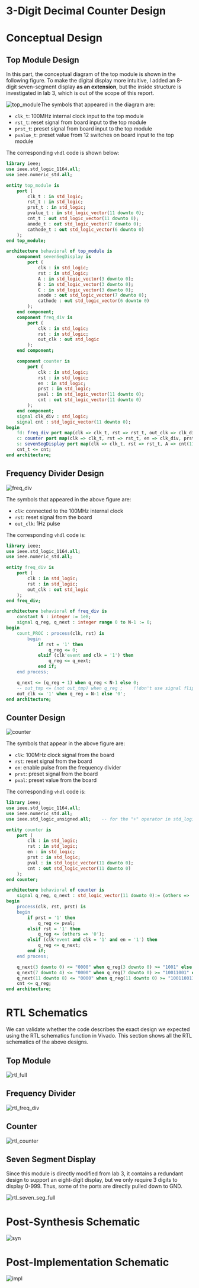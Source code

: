 # 3-Digit Decimal Counter Design

# Conceptual Design

## Top Module Design

In this part, the conceptual diagram of the top module is shown in the following figure. To make the digital display more intuitive, I added an 8-digit seven-segment display **as an extension**, but the inside structure is investigated in lab 3, which is out of the scope of this report.

![top_module](./assets/top_module.png)The symbols that appeared in the diagram are:

- `clk_t`: 100MHz internal clock input to the top module
- `rst_t`: reset signal from board input to the top module
- `prst_t`: preset signal from board input to the top module
- `pvalue_t`: preset value from 12 switches on board input to the top module

The corresponding `vhdl` code is shown below:

```vhdl
library ieee;
use ieee.std_logic_1164.all;
use ieee.numeric_std.all;

entity top_module is
    port (
        clk_t : in std_logic;
        rst_t : in std_logic;
        prst_t : in std_logic;
        pvalue_t : in std_logic_vector(11 downto 0);
        cnt_t : out std_logic_vector(11 downto 0);
        anode_t : out std_logic_vector(7 downto 0);
        cathode_t : out std_logic_vector(6 downto 0)
    );
end top_module;

architecture behavioral of top_module is
    component sevenSegDisplay is
        port (
            clk : in std_logic;
            rst : in std_logic;
            A : in std_logic_vector(3 downto 0);
            B : in std_logic_vector(3 downto 0);
            C : in std_logic_vector(3 downto 0);
            anode : out std_logic_vector(7 downto 0);
            cathode : out std_logic_vector(6 downto 0)
        );
    end component;
    component freq_div is
        port (
            clk : in std_logic;
            rst : in std_logic;
            out_clk : out std_logic
        );
    end component;

    component counter is
        port (
            clk : in std_logic;
            rst : in std_logic;
            en : in std_logic;
            prst : in std_logic;
            pval : in std_logic_vector(11 downto 0);
            cnt : out std_logic_vector(11 downto 0)       
        );
    end component;
    signal clk_div : std_logic;
    signal cnt : std_logic_vector(11 downto 0);
begin
    fd: freq_div port map(clk => clk_t, rst => rst_t, out_clk => clk_div);
    c: counter port map(clk => clk_t, rst => rst_t, en => clk_div, prst => prst_t, pval => pvalue_t, cnt => cnt);
    s: sevenSegDisplay port map(clk => clk_t, rst => rst_t, A => cnt(11 downto 8), B => cnt(7 downto 4), C => cnt(3 downto 0), anode => anode_t, cathode => cathode_t);
    cnt_t <= cnt;
end architecture;
```

## Frequency Divider Design

![freq_div](./assets/freq_div.png)

The symbols that appeared in the above figure are:

- `clk`: connected to the 100MHz internal clock
- `rst`: reset signal from the board
- `out_clk`: 1Hz pulse

The corresponding `vhdl` code is:

```vhdl
library ieee;
use ieee.std_logic_1164.all;
use ieee.numeric_std.all;

entity freq_div is
    port (
        clk : in std_logic;
        rst : in std_logic;
        out_clk : out std_logic
    );
end freq_div;

architecture behavioral of freq_div is
    constant N : integer := 1e8;
    signal q_reg, q_next : integer range 0 to N-1 := 0;
begin
    count_PROC : process(clk, rst) is
        begin
            if rst = '1' then
                q_reg <= 0;
            elsif (clk'event and clk = '1') then
                q_reg <= q_next;
            end if;
    end process;

    q_next <= (q_reg + 1) when q_reg < N-1 else 0;
    -- out_tmp <= (not out_tmp) when q_reg ;    !!don't use signal flipping in a singal concurrent statement or the output will be flipping all the time
    out_clk <= '1' when q_reg = N-1 else '0';
end architecture;
```

## Counter Design

![counter](./assets/counter.png)

The symbols that appear in the above figure are:

- `clk`: 100MHz clock signal from the board
- `rst`: reset signal from the board
- `en`: enable pulse from the frequency divider
- `prst`: preset signal from the board
- `pval`: preset value from the board

The corresponding `vhdl` code is:
```vhdl
library ieee;
use ieee.std_logic_1164.all;
use ieee.numeric_std.all;
use ieee.std_logic_unsigned.all;    -- for the "+" operator in std_logic_vector

entity counter is
    port (
        clk : in std_logic;
        rst : in std_logic;
        en : in std_logic;
        prst : in std_logic;
        pval : in std_logic_vector(11 downto 0);
        cnt : out std_logic_vector(11 downto 0)       
    );
end counter;

architecture behavioral of counter is
    signal q_reg, q_next : std_logic_vector(11 downto 0):= (others => '0');
begin
    process(clk, rst, prst) is
    begin
        if prst = '1' then
            q_reg <= pval;
        elsif rst = '1' then
            q_reg <= (others => '0');
        elsif (clk'event and clk = '1' and en = '1') then
            q_reg <= q_next;
        end if;
    end process;

    q_next(3 downto 0) <= "0000" when q_reg(3 downto 0) >= "1001" else q_reg(3 downto 0) + 1;
    q_next(7 downto 4) <= "0000" when q_reg(7 downto 0) >= "10011001" else q_reg(7 downto 4) + 1 when q_reg(3 downto 0) >= "1001" else q_reg(7 downto 4);
    q_next(11 downto 8) <= "0000" when q_reg(11 downto 0) >= "100110011001" else q_reg(11 downto 8) + 1 when q_reg(7 downto 0) >= "10011001" else q_reg(11 downto 8);
    cnt <= q_reg;
end architecture;
```

# RTL Schematics

We can validate whether the code describes the exact design we expected using the RTL schematics function in Vivado. This section shows all the RTL schematics of the above designs.

## Top Module

![rtl_full](./assets/rtl_full.png)

## Frequency Divider

![rtl_freq_div](./assets/rtl_freq_div.png)

## Counter

![rtl_counter](./assets/rtl_counter.png)

## Seven Segment Display

Since this module is directly modified from lab 3, it contains a redundant design to support an eight-digit display, but we only require 3 digits to display 0-999. Thus, some of the ports are directly pulled down to GND.

![rtl_seven_seg_full](./assets/rtl_seven_seg_full.png)

# Post-Synthesis Schematic

![syn](./assets/syn.png)

# Post-Implementation Schematic

![impl](./assets/impl.png)

